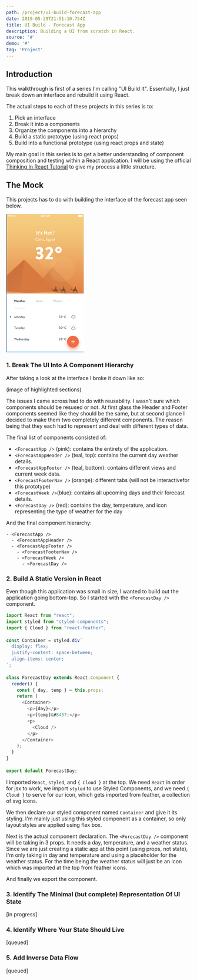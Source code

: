 ```yaml
---
path: /project/ui-build-forecast-app
date: 2019-05-29T21:51:10.754Z
title: UI Build - Forecast App
description: Building a UI from scratch in React.
source: '#'
demo: '#'
tag: 'Project'
---
```


## Introduction
This walkthrough is first of a series I'm calling "UI Build It". Essentially, I just break down an interface and rebuild it using React. 

The actual steps to each of these projects in this series is to:

1. Pick an interface
2. Break it into a components
3. Organize the components into a hierarchy
4. Build a static prototype (using react props)
5. Build into a functional prototype (using react props and state)

My main goal in this series is to get a better understanding of component composition and testing within a React application. I will be using the official [Thinking In React Tutorial](https://reactjs.org/docs/thinking-in-react.html) to give my process a little structure.

## The Mock

This projects has to do with building the interface of the forecast app seen below.

![Mockup of forecast application](./img01.png)

### 1. Break The UI Into A Component Hierarchy

After taking a look at the interface I broke it down like so:

(image of highlighted sections)

The issues I came across had to do with reusability. I wasn't sure which components should be resused or not. At first glass the Header and Footer components seemed like they should be the same, but at second glance I decided to make them two completely different components. The reason being that they each had to represent and deal with different types of data.

The final list of components consisted of:


- `<ForecastApp />` (pink): contains the entirety of the application.
- `<ForecastAppHeader />` (teal, top): contains the current day weather details.
- `<ForecastAppFooter />` (teal, bottom): contains different views and current week data.
- `<ForecastFooterNav />` (orange): different tabs (will not be interactivefor this prototype)
- `<ForecastWeek />`(blue): contains all upcoming days and their forecast details.
- `<ForecastDay />` (red): contains the day, temperature, and icon representing the type of weather for the day

And the final component hierarchy:

```text
- <ForecastApp />
  - <ForecastAppHeader />
  - <ForecastAppFooter />
    - <ForecastFooterNav />
    - <ForecastWeek />
      - <ForecastDay />
```

### 2. Build A Static Version in React

Even though this application was small in size, I wanted to build out the application going bottom-top. So I started with the `<ForecastDay />` component.

```javascript
import React from "react";
import styled from "styled-components";
import { Cloud } from "react-feather";

const Container = styled.div`
  display: flex;
  justify-content: space-between;
  align-items: center;
`;

class ForecastDay extends React.Component {
  render() {
    const { day, temp } = this.props;
    return (
      <Container>
        <p>{day}</p>
        <p>{temp}&#8457;</p>
        <p>
          <Cloud />
        </p>
      </Container>
    );
  }
}

export default ForecastDay;
```

I imported `React`, `styled`, and `{ Cloud }` at the top. We need `React` in order for jsx to work, we import `styled` to use Styled Components, and we need `{ Cloud }` to serve for our icon, which gets imported from feather, a collection of svg icons.

We then declare our styled component named `Container` and give it its styling. I'm mainly just using this styled component as a container, so only layout styles are applied using flex box.

Next is the actual component declaration. The `<ForecastDay />` component will be taking in 3 props. It needs a day, temperature, and a weather status. Since we are just creating a static app at this point (using props, not state), I'm only taking in day and temperature and using a placeholder for the weather status. For the time being the weather status will just be an icon which was imported at the top from feather icons.

And finally we export the component.

### 3. Identify The Minimal (but complete) Representation Of UI State
[in progress]

### 4. Identify Where Your State Should Live
[queued]

### 5. Add Inverse Data Flow
[queued]